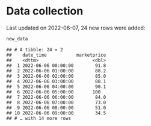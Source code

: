 Data collection
================

Last updated on 2022-06-07, 24 new rows were added:

``` r
new_data
```

    ## # A tibble: 24 × 2
    ##    date_time           marketprice
    ##    <dttm>                    <dbl>
    ##  1 2022-06-06 00:00:00        91.8
    ##  2 2022-06-06 01:00:00        88.2
    ##  3 2022-06-06 02:00:00        85.0
    ##  4 2022-06-06 03:00:00        88.1
    ##  5 2022-06-06 04:00:00        90.1
    ##  6 2022-06-06 05:00:00       100  
    ##  7 2022-06-06 06:00:00        84.0
    ##  8 2022-06-06 07:00:00        73.0
    ##  9 2022-06-06 08:00:00        51.0
    ## 10 2022-06-06 09:00:00        34.5
    ## # … with 14 more rows
